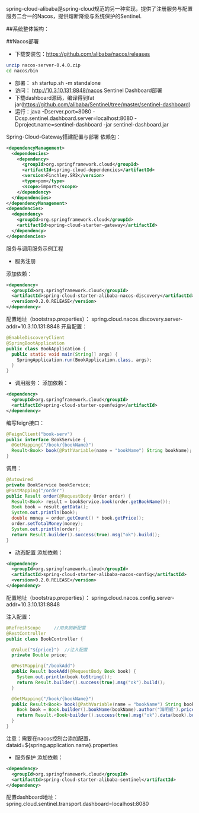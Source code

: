 spring-cloud-alibaba是spring-cloud规范的另一种实现，提供了注册服务与配置服务二合一的Nacos，提供熔断降级与系统保护的Sentinel.

##系统整体架构：


##Nacos部署
  - 下载安装包：https://github.com/alibaba/nacos/releases
```bash
unzip nacos-server-0.4.0.zip
cd nacos/bin 
```
  -  部署：
sh startup.sh -m standalone
  -  访问：
http://10.3.10.131:8848/nacos
Sentinel Dashboard部署
  -  下载dashboard源码，编译得到fat jar(https://github.com/alibaba/Sentinel/tree/master/sentinel-dashboard)
  -  运行：java -Dserver.port=8080 -Dcsp.sentinel.dashboard.server=localhost:8080 -Dproject.name=sentinel-dashboard -jar sentinel-dashboard.jar

Spring-Cloud-Gateway搭建配置与部署
依赖包：
```xml
<dependencyManagement>
  <dependencies>
    <dependency>
      <groupId>org.springframework.cloud</groupId>
      <artifactId>spring-cloud-dependencies</artifactId>
      <version>Finchley.SR2</version>
      <type>pom</type>
      <scope>import</scope>
    </dependency>
  </dependencies>
</dependencyManagement>
<dependencies>
  <dependency>
    <groupId>org.springframework.cloud</groupId>
    <artifactId>spring-cloud-starter-gateway</artifactId>
  </dependency>
</dependencies>
```

服务与调用服务示例工程
  -  服务注册

添加依赖：
```xml
<dependency>
  <groupId>org.springframework.cloud</groupId>
  <artifactId>spring-cloud-starter-alibaba-nacos-discovery</artifactId>
  <version>0.2.0.RELEASE</version>
</dependency>
```
配置地址（bootstrap.properties）：
spring.cloud.nacos.discovery.server-addr=10.3.10.131:8848
开启配置：
```java
@EnableDiscoveryClient
@SpringBootApplication
public class BookApplication {
  public static void main(String[] args) {
    SpringApplication.run(BookApplication.class, args);
  }
}
```

  -  调用服务：
添加依赖：
```xml
<dependency>
  <groupId>org.springframework.cloud</groupId>
  <artifactId>spring-cloud-starter-openfeign</artifactId>
</dependency>
```
编写feign接口：
```java
@FeignClient("book-serv")
public interface BookService {
  @GetMapping("/book/{bookName}")
  Result<Book> book(@PathVariable(name = "bookName") String bookName);
}
```
调用：
```java
@Autowired
private BookService bookService;
@PostMapping("/order")
public Result order(@RequestBody Order order) {
  Result<Book> result = bookService.book(order.getBookName());
  Book book = result.getData();
  System.out.println(book);
  double money = order.getCount() * book.getPrice();
  order.setTotalMoney(money);
  System.out.println(order);
  return Result.builder().success(true).msg("ok").build();
}
```
  -  动态配置
添加依赖：
```xml
<dependency>
  <groupId>org.springframework.cloud</groupId>
  <artifactId>spring-cloud-starter-alibaba-nacos-config</artifactId>
  <version>0.2.0.RELEASE</version>
</dependency>
```

配置地址（bootstrap.properties）：
spring.cloud.nacos.config.server-addr=10.3.10.131:8848

注入配置：
```java
@RefreshScope     //用来刷新配置
@RestController
public class BookController {

  @Value("${price}")  //注入配置
  private Double price;

  @PostMapping("/bookAdd")
  public Result bookAdd(@RequestBody Book book) {
    System.out.println(book.toString());
    return Result.builder().success(true).msg("ok").build();
  }

  @GetMapping("/book/{bookName}")
  public Result<Book> book(@PathVariable(name = "bookName") String bookName) {
    Book book = Book.builder().bookName(bookName).author("海明威").price(price).build();
    return Result.<Book>builder().success(true).msg("ok").data(book).build();
  }
}

```
注意：需要在nacos控制台添加配置，dataid=${spring.application.name}.properties

  -  服务保护
添加依赖：
```xml
<dependency>
  <groupId>org.springframework.cloud</groupId>
  <artifactId>spring-cloud-starter-alibaba-sentinel</artifactId>
</dependency>
```
配置dashboard地址：
spring.cloud.sentinel.transport.dashboard=localhost:8080
